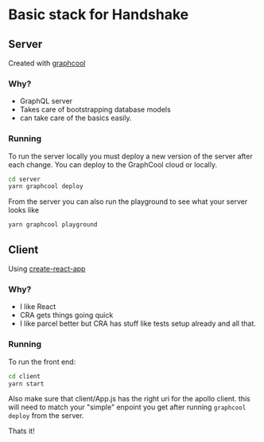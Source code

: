 # Basic stack for Handshake

## Server

Created with [graphcool](https://www.graph.cool/)

### Why?

- GraphQL server
- Takes care of bootstrapping database models
- can take care of the basics easily.

### Running

To run the server locally you must deploy a new version of the server after each change. You can deploy to the GraphCool cloud or locally.

```bash
cd server
yarn graphcool deploy
```

From the server you can also run the playground to see what your server looks like

```bash
yarn graphcool playground
```

## Client

Using [create-react-app](https://github.com/facebook/create-react-app)

### Why?

- I like React
- CRA gets things going quick
- I like parcel better but CRA has stuff like tests setup already and all that.

### Running

To run the front end:

```bash
cd client
yarn start
```

Also make sure that client/App.js has the right uri for the apollo client. this will need to match your "simple" enpoint you get after running `graphcool deploy` from the server.

Thats it!
